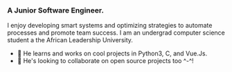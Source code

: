 ### A Junior Software Engineer.
I enjoy developing smart systems and optimizing strategies to automate processes and promote team success. I am an undergrad computer science student a the African Leadership University.

- 🔭 He learns and works on cool projects in Python3, C, and Vue.Js. 
- 👯 He's looking to collaborate on open source projects too ^-^!

